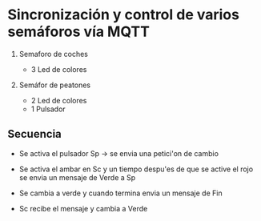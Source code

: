 # Sincronización y control de varios semáforos vía MQTT

1. Semaforo de coches
    * 3 Led de colores

2. Semáfor de peatones 
    * 2 Led de colores
    * 1 Pulsador
    
    
## Secuencia

* Se activa el pulsador Sp -> se envia una petici'on de cambio

* Se activa el ambar en Sc  y un tiempo despu'es de que se active el rojo se envia un mensaje de Verde a Sp

* Se cambia a verde y cuando termina envia un mensaje de Fin
* Sc recibe el mensaje y cambia a Verde



